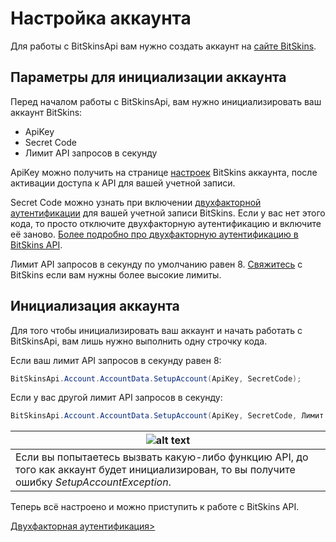﻿# Настройка аккаунта

Для работы с BitSkinsApi вам нужно создать аккаунт на [сайте BitSkins](https://bitskins.com).

## Параметры для инициализации аккаунта

Перед началом работы с BitSkinsApi, вам нужно инициализировать ваш аккаунт BitSkins:

* ApiKey
* Secret Code
* Лимит API запросов в секунду

ApiKey можно получить на странице [настроек](https://bitskins.com/settings) BitSkins аккаунта, после активации доступа к API для вашей учетной записи.

Secret Code можно узнать при включении [двухфакторной аутентификации](https://bitskins.com/settings) для вашей учетной записи BitSkins. Если у вас нет этого кода, то просто отключите двухфакторную аутентификацию и включите её заново. [Более подробно про двухфакторную аутентификацию в BitSkins API](https://github.com/Captious99/BitSkinsApi/blob/master/docs/ru/account/two_factor_authentication.md).

Лимит API запросов в секунду по умолчанию равен 8. [Свяжитесь](https://bitskins.com/contact) с BitSkins если вам нужны более высокие лимиты.

## Инициализация аккаунта

Для того чтобы инициализировать ваш аккаунт и начать работать с BitSkinsApi, вам лишь нужно выполнить одну строчку кода. 

Если ваш лимит API запросов в секунду равен 8:

```csharp
BitSkinsApi.Account.AccountData.SetupAccount(ApiKey, SecretCode);
```

Если у вас другой лимит API запросов в секунду:

```csharp
BitSkinsApi.Account.AccountData.SetupAccount(ApiKey, SecretCode, Лимит API);
```

![alt text](https://img.icons8.com/color/48/000000/error.png "Warning icon") |
-------------- |
Если вы попытаетесь вызвать какую-либо функцию API, до того как аккаунт будет инициализирован, то вы получите ошибку _SetupAccountException_. |

Теперь всё настроено и можно приступить к работе с BitSkins API.

[Двухфакторная аутентификация>](https://github.com/Captious99/BitSkinsApi/blob/master/docs/ru/account/two_factor_authentication.md)